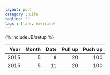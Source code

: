```yaml
---
layout: post
category : Life
tagline: ""
tags : [life, exercise]
---
```

{% include JB/setup %}




|Year|Month|Date|Pull up|Push up|
|--------:|------------:|------------:|-------:|-------:|
|2015|5|8|20|100|
|2015|5|11|20|100|